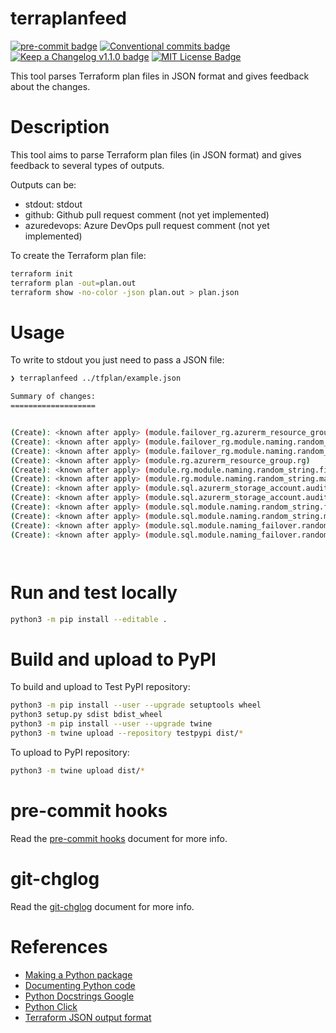# terraplanfeed

[![pre-commit badge][pre-commit-badge]][pre-commit] [![Conventional commits badge][conventional-commits-badge]][conventional-commits] [![Keep a Changelog v1.1.0 badge][keep-a-changelog-badge]][keep-a-changelog] [![MIT License Badge][license-badge]][license]

This tool parses Terraform plan files in JSON format and gives feedback about the changes.

# Description

This tool aims to parse Terraform plan files (in JSON format) and gives feedback to several types of outputs.

Outputs can be:
* stdout: stdout
* github: Github pull request comment (not yet implemented)
* azuredevops: Azure DevOps pull request comment (not yet implemented)

To create the Terraform plan file:

```bash
terraform init
terraform plan -out=plan.out
terraform show -no-color -json plan.out > plan.json
```

# Usage

To write to stdout you just need to pass a JSON file:

```bash
❯ terraplanfeed ../tfplan/example.json

Summary of changes:
===================


(Create): <known after apply> (module.failover_rg.azurerm_resource_group.rg)
(Create): <known after apply> (module.failover_rg.module.naming.random_string.first_letter)
(Create): <known after apply> (module.failover_rg.module.naming.random_string.main)
(Create): <known after apply> (module.rg.azurerm_resource_group.rg)
(Create): <known after apply> (module.rg.module.naming.random_string.first_letter)
(Create): <known after apply> (module.rg.module.naming.random_string.main)
(Create): <known after apply> (module.sql.azurerm_storage_account.audit1)
(Create): <known after apply> (module.sql.azurerm_storage_account.audit2[0])
(Create): <known after apply> (module.sql.module.naming.random_string.first_letter)
(Create): <known after apply> (module.sql.module.naming.random_string.main)
(Create): <known after apply> (module.sql.module.naming_failover.random_string.first_letter)
(Create): <known after apply> (module.sql.module.naming_failover.random_string.main)




```

# Run and test locally

```bash
python3 -m pip install --editable .
```

# Build and upload to PyPI

To build and upload to Test PyPI repository:

```bash
python3 -m pip install --user --upgrade setuptools wheel
python3 setup.py sdist bdist_wheel
python3 -m pip install --user --upgrade twine
python3 -m twine upload --repository testpypi dist/*
```

To upload to PyPI repository:

```bash
python3 -m twine upload dist/*
```

# pre-commit hooks

Read the [pre-commit hooks](docs/pre-commit-hooks.md) document for more info.

# git-chglog

Read the [git-chglog](docs/git-chlog.md) document for more info.

# References

* [Making a Python package](https://python-packaging-tutorial.readthedocs.io/en/latest/setup_py.html)
* [Documenting Python code](https://realpython.com/documenting-python-code/)
* [Python Docstrings Google](https://google.github.io/styleguide/pyguide.html)
* [Python Click](https://click.palletsprojects.com)
* [Terraform JSON output format](https://www.terraform.io/docs/internals/json-format.html)

[pre-commit]: https://github.com/pre-commit/pre-commit
[pre-commit-badge]: https://img.shields.io/badge/pre--commit-enabled-brightgreen?logo=pre-commit&logoColor=white
[conventional-commits-badge]: https://img.shields.io/badge/Conventional%20Commits-1.0.0-green.svg
[conventional-commits]: https://conventionalcommits.org
[keep-a-changelog-badge]: https://img.shields.io/badge/changelog-Keep%20a%20Changelog%20v1.1.0-%23E05735
[keep-a-changelog]: https://keepachangelog.com/en/1.0.0/
[license]: ./LICENSE
[license-badge]: https://img.shields.io/badge/license-MIT-green.svg
[changelog]: ./CHANGELOG.md
[changelog-badge]: https://img.shields.io/badge/changelog-Keep%20a%20Changelog%20v1.1.0-%23E05735
